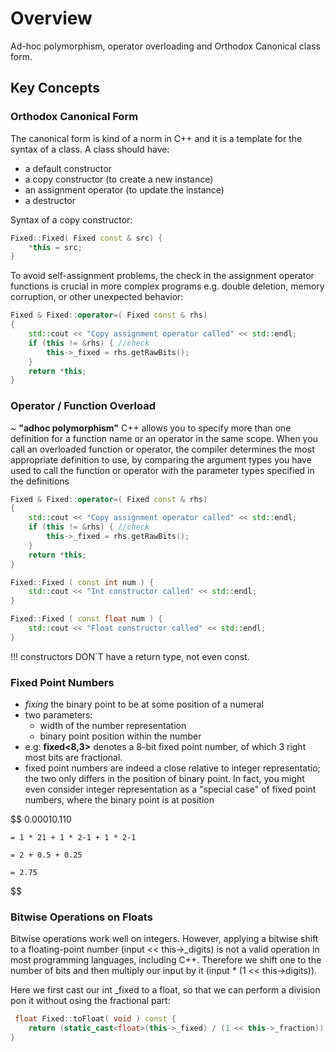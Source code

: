 # Overview
Ad-hoc polymorphism, operator overloading and Orthodox Canonical class form.

## Key Concepts

### Orthodox Canonical Form
The canonical form is kind of a norm in C++ and it is a template for the syntax of a class. A class should have:</b>
- a default constructor </b>
- a copy constructor (to create a new instance) </b>
- an assignment operator (to update the instance) </b>
- a destructor </b>

Syntax of a copy constructor:
```c++
Fixed::Fixed( Fixed const & src) {
    *this = src;
}
```

To avoid self-assignment problems, the check in the assignment operator functions is crucial in more complex programs e.g. double deletion, memory corruption, or other unexpected behavior: 
```c++
Fixed & Fixed::operator=( Fixed const & rhs) 
{
    std::cout << "Copy assignment operator called" << std::endl;
    if (this != &rhs) { //check
        this->_fixed = rhs.getRawBits();
    }
    return *this;
}
```

### Operator / Function Overload
~ **"adhoc polymorphism"** </b>
C++ allows you to specify more than one definition for a function name or an operator in the same scope.
When you call an overloaded function or operator, the compiler determines the most appropriate definition to use, by comparing the argument types you have used to call the function or operator with the parameter types specified in the definitions
```c++
Fixed & Fixed::operator=( Fixed const & rhs) 
{
    std::cout << "Copy assignment operator called" << std::endl;
    if (this != &rhs) { //check
        this->_fixed = rhs.getRawBits();
    }
    return *this;
}

Fixed::Fixed ( const int num ) {
    std::cout << "Int constructor called" << std::endl;
}

Fixed::Fixed ( const float num ) {
    std::cout << "Float constructor called" << std::endl;
}
```
!!! constructors DON´T have a return type, not even const.

### Fixed Point Numbers
- *fixing* the binary point to be at some position of a numeral </b>
- two parameters: </b>
    - width of the number representation </b>
    - binary point position within the number </b>
- e.g: **fixed<8,3>** denotes a 8-bit fixed point number, of which 3 right most bits are fractional. </b>
- fixed point numbers are indeed a close relative to integer representatio; the two only differs in the position of binary point. In fact, you might even consider integer representation as a "special case" of fixed point numbers, where the binary point is at position</b>
    
 $$
    0.00010.110
    
    = 1 * 21 + 1 * 2-1 + 1 * 2-1
    
    = 2 + 0.5 + 0.25
    
    = 2.75
 $$

 ### Bitwise Operations on Floats
 Bitwise operations work well on integers. However, applying a bitwise shift to a floating-point number (input << this->_digits) is not a valid operation in most programming languages, including C++. Therefore we shift one to the number of bits and then multiply our input by it (input * (1 << this->digits)). 

Here we first cast our int _fixed to a float, so that we can perform a division pon it without osing the fractional part:
```c++
 float Fixed::toFloat( void ) const {
    return (static_cast<float>(this->_fixed) / (1 << this->_fraction)); 
}
```
